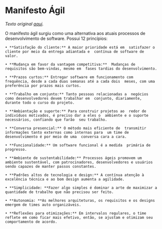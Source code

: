 # Manifesto Ágil
*Texto original [aqui](https://blog.geekhunter.com.br/manifesto-agil/).*

O manifesto ágil surgiu como uma alternativa aos atuais processos de desenvolvimento de software. Possui 12 princípios:

	• **Satisfação do cliente:** A maior prioridade está em  satisfazer o cliente por meio da entrega adiantada e  contínua de software de valor.
	
	• **Mudança em favor da vantagem competitiva:**  Mudanças de requisitos são bem-vindas, mesmo em  fases tardias do desenvolvimento.
	
	• **Prazos curtos:** Entregar software em funcionamento com  frequência, desde a cada duas semanas até a cada dois  meses, com uma preferência por prazos mais curtos.
	
	• **Trabalho em conjunto:** Tanto pessoas relacionadas a  negócios como desenvolvedores devem trabalhar em  conjunto, diariamente, durante todo o curso do projeto.
	
	• **Ambientação e suporte:** Para construir projetos ao  redor de indivíduos motivados, é preciso dar a eles o  ambiente e o suporte necessários, confiando que farão  seu trabalho.
	
	• **Conversa presencial:** O método mais eficiente de  transmitir informações tanto externas como internas para  um time de desenvolvimento é por meio de uma  conversa cara a cara.
	
	• **Funcionalidade:** Um software funcional é a medida  primária de progresso.

	• **Ambiente de sustentabilidade:** Processos ágeis promovem um ambiente sustentável, com patrocinadores, desenvolvedores e usuários sendo capazes de manter passos constantes.
	
	• **Padrões altos de tecnologia e design:** A contínua atenção à excelência técnica e ao bom design aumenta a agilidade.
	
	• **Simplicidade: **Fazer algo simples é dominar a arte de maximizar a quantidade de trabalho que não precisou ser feito.
	
	• **Autonomia: **As melhores arquiteturas, os requisitos e os designs emergem de times auto organizáveis.
	
	• **Reflexões para otimizações:** Em intervalos regulares, o time reflete em como ficar mais efetivo, então, se ajustam e otimizam seu comportamento de acordo.
